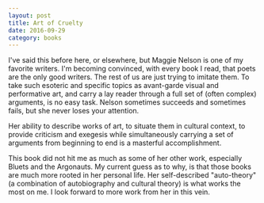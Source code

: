 ```yaml
---
layout: post
title: Art of Cruelty
date: 2016-09-29
category: books
---
```

I've said this before here, or elsewhere, but Maggie Nelson is one of my favorite writers. I'm becoming convinced, with every book I read, that poets are the only good writers. The rest of us are just trying to imitate them. To take such esoteric and specific topics as avant-garde visual and performative art, and carry a lay reader through a full set of (often complex) arguments, is no easy task. Nelson sometimes succeeds and sometimes fails, but she never loses your attention. 

Her ability to describe works of art, to situate them in cultural context, to provide criticism and exegesis while simultaneously carrying a set of arguments from beginning to end is a masterful accomplishment. 

This book did not hit me as much as some of her other work, especially Bluets and the Argonauts. My current guess as to why, is that those books are much more rooted in her personal life. Her self-described "auto-theory" (a combination of autobiography and cultural theory) is what works the most on me. I look forward to more work from her in this vein.